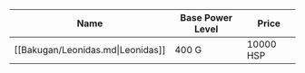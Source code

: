 | Name                              | Base Power Level | Price     |
| --------------------------------- | ---------------- | --------- |
| [[Bakugan/Leonidas.md\|Leonidas]] | 400 G            | 10000 HSP |
